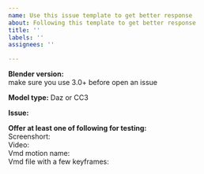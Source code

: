 ```yaml
---
name: Use this issue template to get better response
about: Following this template to get better response
title: ''
labels: ''
assignees: ''

---
```


**Blender version:**  
make sure you use 3.0+ before open an issue

**Model type:**  Daz or CC3  

**Issue:**  


**Offer at least one of following for testing:**  
Screenshort:  
Video:  
Vmd motion name:    
Vmd file with a few keyframes:
